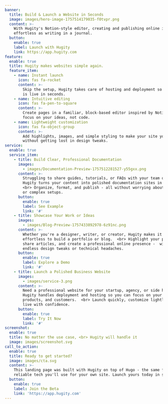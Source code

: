 ```yaml
---
banner:
  title: Build & Launch a Website in Seconds
  image: images/hero-image-1757514179035-f0tvpr.png
  content: >-
    With Hugity's Notion-style editor, creating and publishing online is as
    effortless as writing in a journal.
  button:
    enable: true
    label: Launch with Hugity
    link: https://app.hugity.com
feature:
  enable: true
  title: Hugity makes websites simple again.
  feature_item:
    - name: Instant launch
      icon: fas fa-rocket
      content: >-
        Skip the setup, Hugity takes care of hosting and deployment so your site
        is live in seconds.
    - name: Intuitive editing
      icon: fas fa-pen-to-square
      content: >-
        Create pages in a familiar, block-based editor inspired by Notion -
        focus on your ideas, not code.
    - name: Lightweight customization
      icon: fas fa-object-group
      content: >-
        Add highlights, images, and simple styling to make your site yours,
        without getting lost in design tweaks.
service:
  enable: true
  service_item:
    - title: Build Clear, Professional Documentation
      images:
        - images/Documentation-Preview-1757512281527-y55gxx.png
      content: >-
        Struggling to share guides, tutorials, or FAQs with your team or users?
        Hugity turns your content into polished documentation sites in seconds. 
        <br> Organize, format, and publish - all without worrying about hosting
        or complex setups.
      button:
        enable: true
        label: See Example
        link: '#'
    - title: Showcase Your Work or Ideas
      images:
        - images/Blog-Preview-1757433892978-6z91nc.png
      content: >-
        Whether you're a designer, writer, or creator, Hugity makes it 
        effortless to build a portfolio or blog.  <br> Highlight your projects,
        share articles, and create a professional online presence -  without
        endless design tweaks or technical headaches.
      button:
        enable: true
        label: Explore a Demo
        link: '#'
    - title: Launch a Polished Business Website
      images:
        - images/service-3.png
      content: >-
        Need a professional website for your startup, agency, or side hustle? 
        Hugity handles deployment and hosting so you can focus on your brand, 
        products, and customers.  <br> Launch quickly, customize lightly, and go
        live with confidence.
      button:
        enable: true
        label: Try It Now
        link: '#'
screenshot:
  enable: true
  title: No matter the use case, <br> Hugity will handle it
  image: images/screenshot.svg
call_to_action:
  enable: true
  title: Ready to get started?
  image: images/cta.svg
  content: >-
    This landing page was built with Hugity on top of Hugo - the same fast,
    reliable tech you'll use for your own site. Launch yours today in seconds.
  button:
    enable: true
    label: Join the Beta
    link: 'https://app.hugity.com'
---
```

